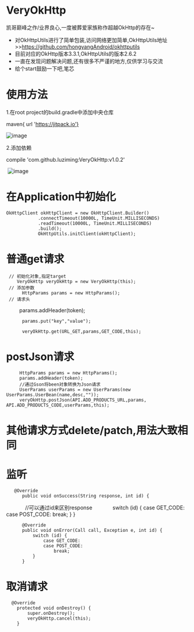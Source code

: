 # VeryOkHttp
凯哥巅峰之作/业界良心,一度被葬爱家族称作超越OkHttp的存在~

* 对OkHttpUtils进行了简单包装,访问网络更加简单,OkHttpUtils地址   >>https://github.com/hongyangAndroid/okhttputils
* 目前对应的OkHttp版本3.3.1,OkHttpUtils的版本2.6.2
* 一直在发现问题解决问题,还有很多不严谨的地方,仅供学习与交流
* 给个start鼓励一下吧,笔芯


# 使用方法
1.在root project的build.gradle中添加中央仓库

  maven{ url 'https://jitpack.io'}
 
  ![image](https://github.com/luziming/VeryOkHttp/raw/master/images/maven.png)
  
2.添加依赖

  compile 'com.github.luziming:VeryOkHttp:v1.0.2'
  
  ![image](https://github.com/luziming/VeryOkHttp/raw/master/images/compile.png)
  
  
# 在Application中初始化

 
    OkHttpClient okHttpClient = new OkHttpClient.Builder()
                .connectTimeout(10000L, TimeUnit.MILLISECONDS)
                .readTimeout(10000L, TimeUnit.MILLISECONDS)
                .build();
                OkHttpUtils.initClient(okHttpClient);
        
# 普通get请求


     // 初始化对象,指定target
        VeryOkHttp veryOkHttp = new VeryOkHttp(this);
     // 添加参数
          HttpParams params = new HttpParams();
     // 请求头
          params.addHeader(token);

          params.put("key","value");

          veryOkHttp.get(URL_GET,params,GET_CODE,this);
          
# postJson请求
    
    
         HttpParams params = new HttpParams();
         params.addHeader(token);
         //通过Gson将been对象转换为Json请求
         UserParams userParams = new UserParams(new UserParams.UserBean(name,desc,""));
         veryOkHttp.postJson(API.ADD_PRODUCTS_URL,params, API.ADD_PRODUCTS_CODE,userParams,this);
     
# 其他请求方式delete/patch,用法大致相同
 
# 监听
 
 
       @Override
          public void onSuccess(String response, int id) {
              //可以通过id来区别response
              switch (id) {
                  case GET_CODE:
                  case POST_CODE:
                      break;
              }
          }

          @Override
          public void onError(Call call, Exception e, int id) {
              switch (id) {
                  case GET_CODE:
                  case POST_CODE:
                      break;
              }
          }
    
    
    
# 取消请求
  
      @Override
        protected void onDestroy() {
            super.onDestroy();
            veryOkHttp.cancel(this);
        }
